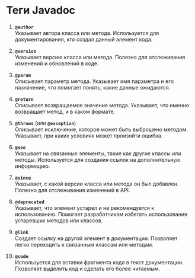 # Теги Javadoc

1. **`@author`**  
   Указывает автора класса или метода. Используется для документирования, кто создал данный элемент кода.

2. **`@version`**  
   Указывает версию класса или метода. Полезно для отслеживания изменений и обновлений в коде.

3. **`@param`**  
   Описывает параметр метода. Указывает имя параметра и его назначение, что помогает понять, какие данные ожидаются.

4. **`@return`**  
   Описывает возвращаемое значение метода. Указывает, что именно возвращает метод, и в каком формате.

5. **`@throws`** (или **`@exception`**)  
   Описывает исключение, которое может быть выброшено методом. Указывает, при каких условиях может произойти ошибка.

6. **`@see`**  
   Указывает на связанные элементы, такие как другие классы или методы. Используется для создания ссылок на дополнительную информацию.

7. **`@since`**  
   Указывает, с какой версии класса или метода он был добавлен. Полезно для отслеживания изменений в API.

8. **`@deprecated`**  
   Указывает, что элемент устарел и не рекомендуется к использованию. Помогает разработчикам избегать использования устаревших методов или классов.

9. **`@link`**  
   Создает ссылку на другой элемент в документации. Позволяет легко переходить к связанным классам или методам.

10. **`@code`**  
    Используется для вставки фрагмента кода в текст документации. Позволяет выделить код и сделать его более читаемым.
